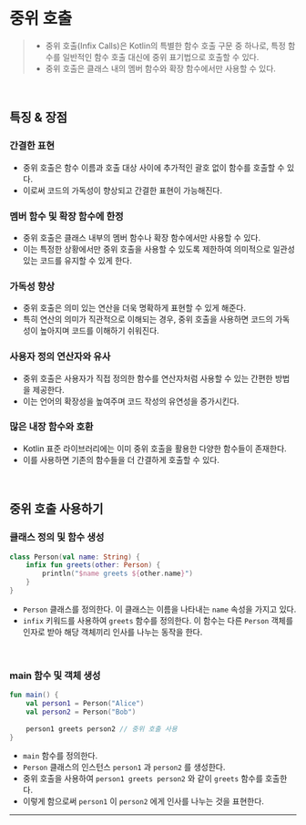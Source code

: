 # **중위 호출**
> - 중위 호출(Infix Calls)은 Kotlin의 특별한 함수 호출 구문 중 하나로, 특정 함수를 일반적인 함수 호출 대신에 중위 표기법으로 호출할 수 있다.
> - 중위 호출은 클래스 내의 멤버 함수와 확장 함수에서만 사용할 수 있다.

<br>

## **특징 & 장점**
### 간결한 표현
- 중위 호출은 함수 이름과 호출 대상 사이에 추가적인 괄호 없이 함수를 호출할 수 있다.
- 이로써 코드의 가독성이 향상되고 간결한 표현이 가능해진다.

### 멤버 함수 및 확장 함수에 한정
- 중위 호출은 클래스 내부의 멤버 함수나 확장 함수에서만 사용할 수 있다. 
- 이는 특정한 상황에서만 중위 호출을 사용할 수 있도록 제한하여 의미적으로 일관성 있는 코드를 유지할 수 있게 한다.

### 가독성 향상
- 중위 호출은 의미 있는 연산을 더욱 명확하게 표현할 수 있게 해준다. 
- 특히 연산의 의미가 직관적으로 이해되는 경우, 중위 호출을 사용하면 코드의 가독성이 높아지며 코드를 이해하기 쉬워진다.

### 사용자 정의 연산자와 유사
- 중위 호출은 사용자가 직접 정의한 함수를 연산자처럼 사용할 수 있는 간편한 방법을 제공한다. 
- 이는 언어의 확장성을 높여주며 코드 작성의 유연성을 증가시킨다.

### 많은 내장 함수와 호환
- Kotlin 표준 라이브러리에는 이미 중위 호출을 활용한 다양한 함수들이 존재한다. 
- 이를 사용하면 기존의 함수들을 더 간결하게 호출할 수 있다.

<br>

## **중위 호출 사용하기**
### 클래스 정의 및 함수 생성
```kotlin
class Person(val name: String) {
    infix fun greets(other: Person) {
        println("$name greets ${other.name}")
    }
}
```
- `Person` 클래스를 정의한다. 이 클래스는 이름을 나타내는 `name` 속성을 가지고 있다.
- `infix` 키워드를 사용하여 `greets` 함수를 정의한다. 이 함수는 다른 `Person` 객체를 인자로 받아 해당 객체끼리 인사를 나누는 동작을 한다.

<br>

### main 함수 및 객체 생성
```kotlin
fun main() {
    val person1 = Person("Alice")
    val person2 = Person("Bob")
    
    person1 greets person2 // 중위 호출 사용
}
```
- `main` 함수를 정의한다.
- `Person` 클래스의 인스턴스 `person1` 과 `person2` 를 생성한다.
- 중위 호출을 사용하여 `person1 greets person2` 와 같이 `greets` 함수를 호출한다.
- 이렇게 함으로써 `person1` 이 `person2` 에게 인사를 나누는 것을 표현한다.

***